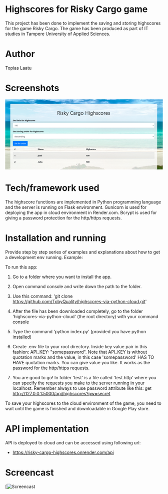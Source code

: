 # Highscores for Risky Cargo game

This project has been done to implement the saving and storing highscores for the game Risky Cargo. The game has been produced as part of IT studies in Tampere University of Applied Sciences.

# Author

Topias Laatu

# Screenshots

![Alt text](/risky_cargo_highscores.png "The website containing the player highscores")

# Tech/framework used

The highscore functions are implemented in Python programming language and the server is running on Flask environment. Gunicorn is used for deploying the app in cloud environment in Render.com. Bcrypt is used for giving a password protection for the http/https requests.

# Installation and running

Provide step by step series of examples and explanations about how to get a development env running. Example:

To run this app:

1. Go to a folder where you want to install the app.

2. Open command console and write down the path to the folder.

3. Use this command: 'git clone https://github.com/TobyQuality/highscores-via-python-cloud.git'

4. After the file has been downloaded completely, go to the folder 'highscores-via-python-cloud' (the root directory) with your command console

5. Type the command 'python index.py' (provided you have python installed)

6. Create .env file to your root directory. Inside key value pair in this fashion: API_KEY: "somepassword". Note that API_KEY is without quotation marks and the value, in this case 'somepassword' HAS TO HAVE quotation marks. You can give value you like. It works as the password for the http/https requests.

7. You are good to go! In folder 'test' is a file called 'test.http' where you can specify the requests you make to the server running in your localhost. Remember always to use password attribute like this:  get http://127.0.0.1:5000/api/highscores?pw=secret 

To save your highscores to the cloud environment of the game, you need to wait until the game is finished and downloadable in Google Play store.

# API implementation

API is deployed to cloud and can be accessed using following url:

- https://risky-cargo-highscores.onrender.com/api

# Screencast

[![Screencast](https://youtu.be/tui9hdY9XlI)